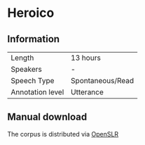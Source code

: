 # Heroico

## Information

| | |
|-|-|
|Length| 13 hours |
|Speakers| - |
|Speech Type| Spontaneous/Read |
| Annotation level | Utterance |



## Manual download

The corpus is distributed via [OpenSLR](https://www.openslr.org/39/)

